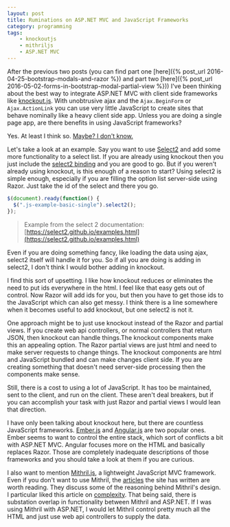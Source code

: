 ```yaml
---
layout: post
title: Ruminations on ASP.NET MVC and JavaScript Frameworks
category: programming
tags: 
    - knockoutjs
    - mithriljs
    - ASP.NET MVC
---
```


After the previous two posts (you can find part one [here]({% post_url 2016-04-25-bootstrap-modals-and-razor %}) and part two [here]({% post_url 2016-05-02-forms-in-bootstrap-modal-partial-view %})) I've been thinking about the best way to integrate ASP.NET MVC with client side frameworks like [knockout.js](http://knockoutjs.com/). With unobtrusive ajax and the `Ajax.BeginForm` or `Ajax.ActionLink` you can use very little JavaScript to create sites that behave nominally like a heavy client side app. Unless you are doing a single page app, are there benefits in using JavaScript frameworks?

Yes. At least I think so. [Maybe? I don't know.](https://www.youtube.com/watch?v=x5Za8HggalY)

Let's take a look at an example. Say you want to use [Select2](https://select2.github.io/) and add some more functionality to a select list. If you are already using knockout then you just include the [select2 binding](https://github.com/select2/select2/wiki/Knockout.js-Integration) and you are good to go. But if you weren't already using knockout, is this enough of a reason to start? Using select2 is simple enough, especially if you are filling the option list server-side using Razor. Just take the id of the select and there you go.

```javascript
$(document).ready(function() {
  $(".js-example-basic-single").select2();
});
```

> Example from the select 2 documentation: [https://select2.github.io/examples.html](https://select2.github.io/examples.html)

Even if you are doing something fancy, like loading the data using ajax, select2 itself will handle it for you. So if all you are doing is adding in select2, I don't think I would bother adding in knockout.

I find this sort of upsetting. I like how knockout reduces or eliminates the need to put ids everywhere in the html. I feel like that easy gets out of control. Now Razor will add ids for you, but then you have to get those ids to the JavaScript which can also get messy. I think there is a line somewhere when it becomes useful to add knockout, but one select2 is not it.

One approach might be to just use knockout instead of the Razor and partial views. If you create web api controllers, or normal controllers that return JSON, then knockout can handle things.The knockout components make this an appealing option. The Razor partial views are just html and need to make server requests to change things. The knockout components are html and JavaScript bundled and can make changes client side. If you are creating something that doesn't need server-side processing then the components make sense.

Still, there is a cost to using a lot of JavaScript. It has too be maintained, sent to the client, and run on the client. These aren't deal breakers, but if you can accomplish your task with just Razor and partial views I would lean that direction.

I have only been talking about knockout here, but there are countless JavaScript frameworks. [Ember.js](http://emberjs.com/) and [Angular.js](https://angularjs.org/) are two popular ones. Ember seems to want to control the entire stack, which sort of conflicts a bit with ASP.NET MVC. Angular focuses more on the HTML and basically replaces Razor. Those are completely inadequate descriptions of those frameworks and you should take a look at them if you are curious.

I also want to mention [Mithril.js](http://mithril.js.org/), a lightweight JavaScript MVC framework. Even if you don't want to use Mithril, the [articles](https://lhorie.github.io/mithril-blog/) the site has written are worth reading. They discuss some of the reasoning behind Mithril's design. I particular liked this article on [complexity](https://lhorie.github.io/mithril-blog/decreasing-cognitive-load.html). That being said, there is substation overlap in functionality between Mithril and ASP.NET. If I was using Mithril with ASP.NET, I would let Mithril control pretty much all the HTML and just use web api controllers to supply the data.